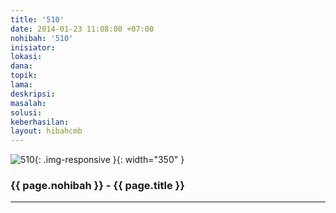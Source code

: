 ```yaml
---
title: '510'
date: 2014-01-23 11:08:00 +07:00
nohibah: '510'
inisiator:
lokasi:
dana:
topik:
lama:
deskripsi:
masalah:
solusi:
keberhasilan:
layout: hibahcmb
---
```


![510](/static/img/hibahcmb/510.png){: .img-responsive }{: width="350" }

### {{ page.nohibah }} - {{ page.title }}

---
